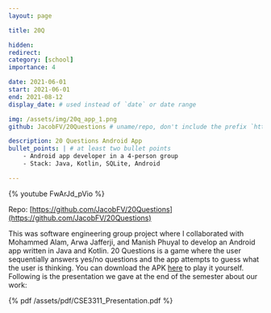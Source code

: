 ```yaml
---
layout: page

title: 20Q

hidden:
redirect:
category: [school]
importance: 4

date: 2021-06-01
start: 2021-06-01
end: 2021-08-12
display_date: # used instead of `date` or date range

img: /assets/img/20q_app_1.png
github: JacobFV/20Questions # uname/repo, don't include the prefix `https://github.com/`

description: 20 Questions Android App
bullet_points: | # at least two bullet points
    - Android app developer in a 4-person group
    - Stack: Java, Kotlin, SQLite, Android

---
```


{% youtube FwArJd_pVio %}

Repo: [https://github.com/JacobFV/20Questions](https://github.com/JacobFV/20Questions)

This was software engineering group project where I collaborated with Mohammed Alam, Arwa Jafferji, and Manish Phuyal to develop an Android app written in Java and Kotlin. 20 Questions is a game where the user sequentially answers yes/no questions and the app attempts to guess what the user is thinking. You can download the APK [here](https://github.com/JacobFV/20Questions/blob/main/app/build/outputs/apk/debug/app-debug.apk) to play it yourself. Following is the presentation we gave at the end of the semester about our work:

{% pdf /assets/pdf/CSE3311_Presentation.pdf %}
